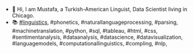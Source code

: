 - 👋 Hi, I am Mustafa, a Turkish-American Linguist, Data Scientist living in Chicago.
- 📚 [#linguistics](https://github.com/topics/linguistics), #phonetics, #naturallanguageprocessing, #parsing, #machinetranslation, #python, #sql, #tableau, #html, #css, #sentimentanalysis, #dataanalysis, #datascience, #datavisualization, #languagemodels, #computationallinguistics, #compling, #nlp, 

<!---
mustafacanayter/mustafacanayter is a ✨ special ✨ repository because its `README.md` (this file) appears on your GitHub profile.
You can click the Preview link to take a look at your changes.
--->
